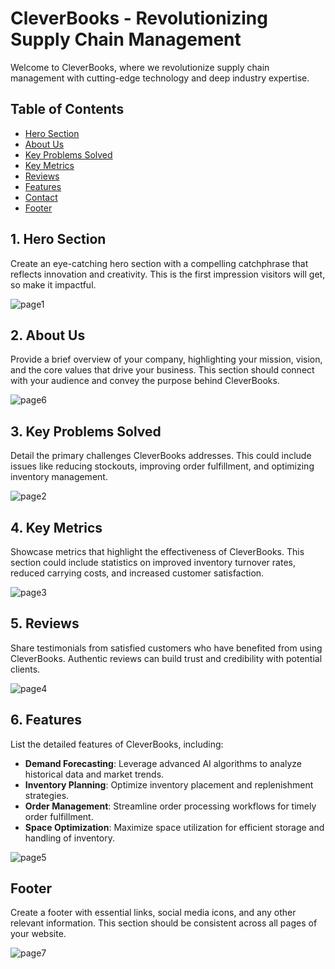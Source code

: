 # CleverBooks - Revolutionizing Supply Chain Management

Welcome to CleverBooks, where we revolutionize supply chain management with cutting-edge technology and deep industry expertise.

## Table of Contents
* [Hero Section](#1-hero-section)
* [About Us](#2-about-us)
* [Key Problems Solved](#3-key-problems-solved)
* [Key Metrics](#4-key-metrics)
* [Reviews](#5-reviews)
* [Features](#6-features)
* [Contact](#contact)
* [Footer](#footer)

## 1. Hero Section

Create an eye-catching hero section with a compelling catchphrase that reflects innovation and creativity. This is the first impression visitors will get, so make it impactful.

![page1](https://github.com/Geethuc/CleverBooks-/assets/144789344/b5a5fa8c-6274-408d-98b8-fef52324e106)
<!-- Replace with your actual image path -->

## 2. About Us

Provide a brief overview of your company, highlighting your mission, vision, and the core values that drive your business. This section should connect with your audience and convey the purpose behind CleverBooks.

![page6](https://github.com/Geethuc/CleverBooks-/assets/144789344/54f04116-9547-4a35-84cf-7d3c1e9bd090)
 <!-- Replace with your actual image path -->

## 3. Key Problems Solved

Detail the primary challenges CleverBooks addresses. This could include issues like reducing stockouts, improving order fulfillment, and optimizing inventory management. 

![page2](https://github.com/Geethuc/CleverBooks-/assets/144789344/efd456d4-42c7-4227-9281-c241ee60e169)
 <!-- Replace with your actual image path -->

## 4. Key Metrics

Showcase metrics that highlight the effectiveness of CleverBooks. This section could include statistics on improved inventory turnover rates, reduced carrying costs, and increased customer satisfaction.

![page3](https://github.com/Geethuc/CleverBooks-/assets/144789344/455cae01-a44b-4305-9693-12a64efbad89)
<!-- Replace with your actual image path -->

## 5. Reviews

Share testimonials from satisfied customers who have benefited from using CleverBooks. Authentic reviews can build trust and credibility with potential clients.

![page4](https://github.com/Geethuc/CleverBooks-/assets/144789344/8ea2b7db-a52a-4386-b5e8-157358a71add)
<!-- Replace with your actual image path -->

## 6. Features

List the detailed features of CleverBooks, including:
* **Demand Forecasting**: Leverage advanced AI algorithms to analyze historical data and market trends.
* **Inventory Planning**: Optimize inventory placement and replenishment strategies.
* **Order Management**: Streamline order processing workflows for timely order fulfillment.
* **Space Optimization**: Maximize space utilization for efficient storage and handling of inventory.

![page5](https://github.com/Geethuc/CleverBooks-/assets/144789344/9ef76473-7c3e-4505-833e-a3ebe7fda612)
<!-- Replace with your actual image path -->

## Footer

Create a footer with essential links, social media icons, and any other relevant information. This section should be consistent across all pages of your website.

![page7](https://github.com/Geethuc/CleverBooks-/assets/144789344/6ca64bee-5bf7-420f-9e05-f2cebe597af0)
 <!-- Replace with your actual image path -->

